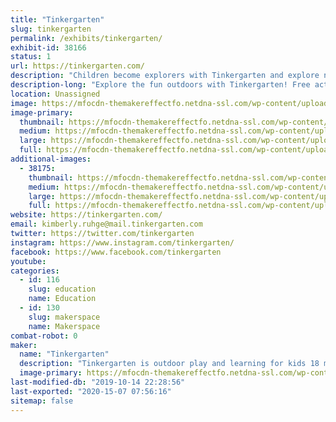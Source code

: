 ```yaml
---
title: "Tinkergarten"
slug: tinkergarten
permalink: /exhibits/tinkergarten/
exhibit-id: 38166
status: 1
url: https://tinkergarten.com/
description: "Children become explorers with Tinkergarten and explore nature play at our booth!"
description-long: "Explore the fun outdoors with Tinkergarten! Free activities include make your own nature crown, bracelets, and add to our nature curtain! Lots of sensory fun with the family!"
location: Unassigned
image: https://mfocdn-themakereffectfo.netdna-ssl.com/wp-content/uploads/2019/09/booth.png
image-primary:
  thumbnail: https://mfocdn-themakereffectfo.netdna-ssl.com/wp-content/uploads/2019/09/booth-150x150.png
  medium: https://mfocdn-themakereffectfo.netdna-ssl.com/wp-content/uploads/2019/09/booth-300x225.png
  large: https://mfocdn-themakereffectfo.netdna-ssl.com/wp-content/uploads/2019/09/booth.png
  full: https://mfocdn-themakereffectfo.netdna-ssl.com/wp-content/uploads/2019/09/booth.png
additional-images:
  - 38175:
    thumbnail: https://mfocdn-themakereffectfo.netdna-ssl.com/wp-content/uploads/2019/09/nature-crown-1-150x150.jpg
    medium: https://mfocdn-themakereffectfo.netdna-ssl.com/wp-content/uploads/2019/09/nature-crown-1-300x169.jpg
    large: https://mfocdn-themakereffectfo.netdna-ssl.com/wp-content/uploads/2019/09/nature-crown-1-1024x576.jpg
    full: https://mfocdn-themakereffectfo.netdna-ssl.com/wp-content/uploads/2019/09/nature-crown-1.jpg
website: https://tinkergarten.com/
email: kimberly.ruhge@mail.tinkergarten.com
twitter: https://twitter.com/tinkergarten
instagram: https://www.instagram.com/tinkergarten/
facebook: https://www.facebook.com/tinkergarten
youtube: 
categories:
  - id: 116
    slug: education
    name: Education
  - id: 130
    slug: makerspace
    name: Makerspace
combat-robot: 0
maker:
  name: "Tinkergarten"
  description: "Tinkergarten is outdoor play and learning for kids 18 months - 8 years! Tinkergarten brings early childhood education to a park near you. In our classes, kids enjoy the freedom of independent exploration through well-designed play-based activities that lend from the best of research and best practice to promote the development of critical capabilities, including self reliance, creativity, persistence and problem solving. Tinkergarten classes are led by a trained, certified community of leaders — often parents — who bring a healthy, social, and engaging learning experience to their community."
  image-primary: https://mfocdn-themakereffectfo.netdna-ssl.com/wp-content/uploads/2019/09/tg_final_logo_color-1-300x200.png
last-modified-db: "2019-10-14 22:28:56"
last-exported: "2020-15-07 07:56:16"
sitemap: false
---
```

